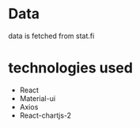 # Data
data is fetched from stat.fi

# technologies used
- React
- Material-ui
- Axios
- React-chartjs-2


